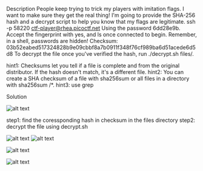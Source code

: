 Description
People keep trying to trick my players with imitation flags. I want to make sure they get the real thing! I'm going to provide the SHA-256 hash and a decrypt script to help you know that my flags are legitimate.
ssh -p 58220 ctf-player@rhea.picoctf.net
Using the password 6dd28e9b. Accept the fingerprint with yes, and ls once connected to begin. Remember, in a shell, passwords are hidden!
Checksum: 03b52eabed517324828b9e09cbbf8a7b0911f348f76cf989ba6d51acede6d5d8
To decrypt the file once you've verified the hash, run ./decrypt.sh files/<file>.

hint1: Checksums let you tell if a file is complete and from the original distributor. If the hash doesn't match, it's a different file.
hint2: You can create a SHA checksum of a file with sha256sum <file> or all files in a directory with sha256sum <directory>/*.
hint3: use grep


Solution

![alt text](image-1.png)

step1: find the coressponding hash in checksum in the files directory
step2: decrypt the file using decrypt.sh

![alt text](image-2.png)
![alt text](image-4.png)


![alt text](image-5.png)



![alt text](image-6.png)